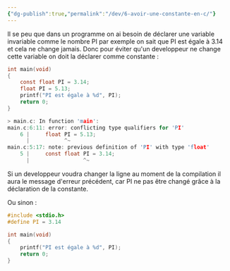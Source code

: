 ```yaml
---
{"dg-publish":true,"permalink":"/dev/6-avoir-une-constante-en-c/"}
---
```


Il se peu que dans un programme on ai besoin de déclarer une variable invariable comme le nombre PI par exemple on sait que PI est égale à 3.14 et cela ne change jamais. Donc pour éviter qu'un developpeur ne change cette variable on doit la déclarer comme constante :

```C
int main(void)
{
    const float PI = 3.14;
    float PI = 5.13;
    printf("PI est égale à %d", PI);
    return 0;
}

> main.c: In function 'main':
main.c:6:11: error: conflicting type qualifiers for 'PI'
    6 |     float PI = 5.13;
      |           ^~
main.c:5:17: note: previous definition of 'PI' with type 'float'
    5 |     const float PI = 3.14;
      |                 ^~
```
Si un developpeur voudra changer la ligne au moment de la compilation il aura le message d'erreur précédent, car PI ne pas être changé grâce à la déclaration de la constante.

Ou sinon :
```C
#include <stdio.h>
#define PI = 3.14

int main(void)
{
    printf("PI est égale à %d", PI);
    return 0;
}
```